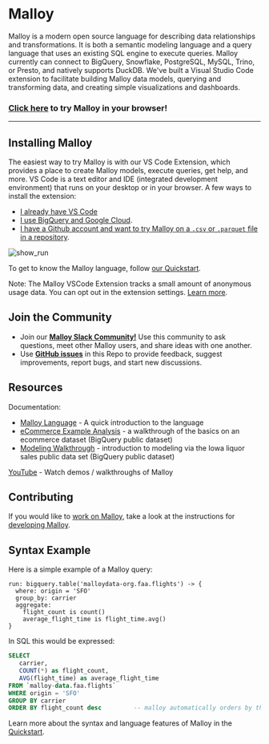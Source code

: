 # Malloy

Malloy is a modern open source language for describing data relationships and transformations. It is both a semantic modeling language and a query language that uses an existing SQL engine to execute queries. Malloy currently can connect to BigQuery, Snowflake, PostgreSQL, MySQL, Trino, or Presto, and natively supports DuckDB. We've built a Visual Studio Code extension to facilitate building Malloy data models, querying and transforming data, and creating simple visualizations and dashboards.

### [Click here](https://github.dev/malloydata/try-malloy/airports.malloy) to try Malloy in your browser!

---

## Installing Malloy

The easiest way to try Malloy is with our VS Code Extension, which provides a place to create Malloy models, execute queries, get help, and more. VS Code is a text editor and IDE (integrated development environment) that runs on your desktop or in your browser. A few ways to install the extension:

- [I already have VS Code](https://docs.malloydata.dev/documentation/setup/extension.html#using-the-malloy-extension-on-your-desktop)
- [I use BigQuery and Google Cloud](https://docs.malloydata.dev/documentation/setup/extension.html#using-the-malloy-extension-on-google-cloud-shell-editor).
- [I have a Github account and want to try Malloy on a `.csv` or `.parquet` file in a repository](https://docs.malloydata.dev/documentation/setup/extension.html#using-the-malloy-extension-on-github-dev).

![show_run](https://user-images.githubusercontent.com/1093458/182458787-ca228186-c954-4a07-b298-f92dbf91e48d.gif)

To get to know the Malloy language, follow [our Quickstart](https://docs.malloydata.dev/documentation/user_guides/basic.html).

Note: The Malloy VSCode Extension tracks a small amount of anonymous usage data. You can opt out in the extension settings.
[Learn more](https://policies.google.com/technologies/cookies).

## Join the Community

- Join our [**Malloy Slack Community!**](https://malloydata.github.io/slack) Use this community to ask questions, meet other Malloy users, and share ideas with one another.
- Use [**GitHub issues**](https://github.com/malloydata/malloy/issues) in this Repo to provide feedback, suggest improvements, report bugs, and start new discussions.

## Resources

Documentation:

- [Malloy Language](https://docs.malloydata.dev/documentation/) - A quick introduction to the language
- [eCommerce Example Analysis](https://docs.malloydata.dev/documentation/examples/ecommerce.html) - a walkthrough of the basics on an ecommerce dataset (BigQuery public dataset)
- [Modeling Walkthrough](https://docs.malloydata.dev/documentation/examples/iowa/iowa.html) - introduction to modeling via the Iowa liquor sales public data set (BigQuery public dataset)

[YouTube](https://www.youtube.com/channel/UCfN2td1dzf-fKmVtaDjacsg) - Watch demos / walkthroughs of Malloy

## Contributing

If you would like to [work on Malloy](CONTRIBUTING.md), take a look at the instructions for [developing Malloy](developing.md).

## Syntax Example

Here is a simple example of a Malloy query:

```malloy
run: bigquery.table('malloydata-org.faa.flights') -> {
  where: origin = 'SFO'
  group_by: carrier
  aggregate:
    flight_count is count()
    average_flight_time is flight_time.avg()
}
```

In SQL this would be expressed:

```sql
SELECT
   carrier,
   COUNT(*) as flight_count,
   AVG(flight_time) as average_flight_time
FROM `malloy-data.faa.flights`
WHERE origin = 'SFO'
GROUP BY carrier
ORDER BY flight_count desc         -- malloy automatically orders by the first aggregate
```

Learn more about the syntax and language features of Malloy in the [Quickstart](https://docs.malloydata.dev/documentation/user_guides/basic).

